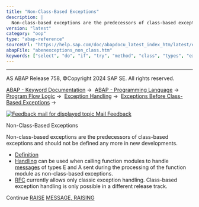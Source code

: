 ```yaml
---
title: "Non-Class-Based Exceptions"
description: |
  Non-class-based exceptions are the predecessors of class-based exceptions and should not be defined any more in new developments. -   Definition(#abenexceptions-non-class-1-------raising---@ITOC@@ABENEXCEPTIONS_NON_CLASS_2) -   Handling(#abenexceptions-non-class-3---programming-guideline---using
version: "latest"
category: "oop"
type: "abap-reference"
sourceUrl: "https://help.sap.com/doc/abapdocu_latest_index_htm/latest/en-US/abenexceptions_non_class.htm"
abapFile: "abenexceptions_non_class.htm"
keywords: ["select", "do", "if", "try", "method", "class", "types", "exception-handling", "abenexceptions", "non"]
---
```


* * *

AS ABAP Release 758, ©Copyright 2024 SAP SE. All rights reserved.

[ABAP - Keyword Documentation](https://help.sap.com/doc/abapdocu_latest_index_htm/latest/en-US/abenabap.htm) →  [ABAP - Programming Language](https://help.sap.com/doc/abapdocu_latest_index_htm/latest/en-US/abenabap_reference.htm) →  [Program Flow Logic](https://help.sap.com/doc/abapdocu_latest_index_htm/latest/en-US/abenabap_flow_logic.htm) →  [Exception Handling](https://help.sap.com/doc/abapdocu_latest_index_htm/latest/en-US/abenabap_exceptions.htm) →  [Exceptions Before Class-Based Exceptions](https://help.sap.com/doc/abapdocu_latest_index_htm/latest/en-US/abenexceptions_pre_610.htm) → 

 [![](Mail.gif?object=Mail.gif "Feedback mail for displayed topic") Mail Feedback](mailto:f1_help@sap.com?subject=Feedback%20on%20ABAP%20Documentation&body=Document:%20Non-Class-Based%20Exceptions%2C%20ABENEXCEPTIONS_NON_CLASS%2C%20758%0D%0A%0D%0AError:%0D%0A%0D%0A%0D%0A%0D%0ASuggestion%20for%20improvement:)

Non-Class-Based Exceptions

Non-class-based exceptions are the predecessors of class-based exceptions and should not be defined any more in new developments.

-   [Definition](#abenexceptions-non-class-1-------raising---@ITOC@@ABENEXCEPTIONS_NON_CLASS_2)
-   [Handling](#abenexceptions-non-class-3---programming-guideline---using-class-based-exceptions--https---help-sap-com-doc-abapdocu-latest-index-htm-latest-en-us-abenclass-exception-guidl-htm--guideline----definition-----non-class-based-exceptions-can-be-defined-in-the--parameter-interfaces--https---help-sap-com-doc-abapdocu-latest-index-htm-latest-en-us-abenparameter-interface-glosry-htm--glossary-entry---of-function-modules-and-methods--these-definitions-take-place-as-follows-------in-methods-of-local-classes--by-assigning-a-name-for-the-exception-after-the-addition--exceptions--https---help-sap-com-doc-abapdocu-latest-index-htm-latest-en-us-abapmethods-general-htm--of-the-statement------class-------https---help-sap-com-doc-abapdocu-latest-index-htm-latest-en-us-abapclass-methods-htm--methods--https---help-sap-com-doc-abapdocu-latest-index-htm-latest-en-us-abapmethods-htm-------in-methods-of-global-classes--global-interfaces-or-function-modules--by-assigning-a-name-for-the-exception-in--class-builder--https---help-sap-com-doc-abapdocu-latest-index-htm-latest-en-us-abenclass-builder-glosry-htm--glossary-entry---or--function-builder--https---help-sap-com-doc-abapdocu-latest-index-htm-latest-en-us-abenfunction-builder-glosry-htm--glossary-entry----whereby-the-checkbox-for-exception-classes-is-not-selected---the-statement--raise-exception--https---help-sap-com-doc-abapdocu-latest-index-htm-latest-en-us-abapraise-exception-class-htm--or-the-addition--throw--https---help-sap-com-doc-abapdocu-latest-index-htm-latest-en-us-abenconditional-expression-result-htm--in-a--conditional-expression--https---help-sap-com-doc-abapdocu-latest-index-htm-latest-en-us-abenconditional-expressions-htm--cannot-be-used-to-raise-class-based-exceptions-in-a-method-or-a-function-module-in-whose-interface-non-class-based-exceptions-are-defined---hint--before-class-based-exceptions-were-introduced--all-exceptions-defined-in-the--parameter-interface--https---help-sap-com-doc-abapdocu-latest-index-htm-latest-en-us-abenparameter-interface-glosry-htm--glossary-entry---of-methods-or-function-modules-were-non-class-based---raising-----non-class-based-exceptions-are-raised-by-the-following-statements--------raise--https---help-sap-com-doc-abapdocu-latest-index-htm-latest-en-us-abapraise-exception-htm-------message-----raising--https---help-sap-com-doc-abapdocu-latest-index-htm-latest-en-us-abapmessage-raising-htm---handling-----the-handling-of-non-class-based-exceptions-is-made-possible-by-the-addition-exceptions-in--method-calls--https---help-sap-com-doc-abapdocu-latest-index-htm-latest-en-us-abenmethod-calls-htm--and--function-module-calls--https---help-sap-com-doc-abapdocu-latest-index-htm-latest-en-us-abapcall-function-htm--by-assigning-numeric-values-to-the-exceptions--which-are-used-to-fill-the-system-field-sy-subrc-when-the-exception-is-raised--the-actual-error-handling-takes-place-after-the-call--when-sy-subrc-is-evaluated---hints------the-exceptions-that-can-be-defined-in-the-interfaces-of-methods-and-function-modules-are-not-real-exceptions--since-they-do-not-change-the-control-flow--but-simply-end-the-processing-of-the--procedure--https---help-sap-com-doc-abapdocu-latest-index-htm-latest-en-us-abenprocedure-glosry-htm--glossary-entry---prematurely-and-set-the-return-code-sy-subrc-instead------a-predefined-exception--error--message--abapcall-function-parameter-htm--abap-addition-66@) can be used when calling function modules to handle [messages](https://help.sap.com/doc/abapdocu_latest_index_htm/latest/en-US/abenabap_messages.htm) of types E and A sent during the processing of the function module as non-class-based exceptions.
-   [RFC](https://help.sap.com/doc/abapdocu_latest_index_htm/latest/en-US/abenrfc_glosry.htm "Glossary Entry") currently allows only classic exception handling. Class-based exception handling is only possible in a different release track.

Continue
[RAISE](https://help.sap.com/doc/abapdocu_latest_index_htm/latest/en-US/abapraise_exception.htm)
[MESSAGE, RAISING](https://help.sap.com/doc/abapdocu_latest_index_htm/latest/en-US/abapmessage_raising.htm)